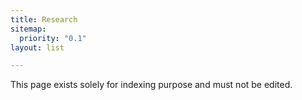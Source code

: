 ```yaml
---
title: Research
sitemap:
  priority: "0.1"
layout: list

---
```

This page exists solely for indexing purpose and must not be edited.
